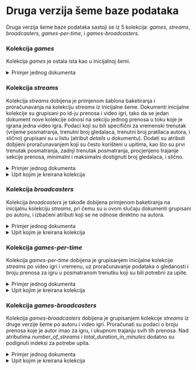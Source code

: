 # Druga verzija šeme baze podataka

Druga verzija šeme baze podataka sastoji se iz 5 kolekcija: *games*, *streams*, *broadcasters*, *games-per-time*, i *games-broadcasters*.

### Kolekcija *games*

Kolekcija *games* je ostala ista kao u inicijalnoj šemi.

<details>
  <summary>Primjer jednog dokumenta</summary>
  
![Dokument iz games](./games.PNG?raw=true "Dokument iz games")
  
</details>


### Kolekcija *streams*

Kolekcija *streams* dobijena je primjenom šablona baketiranja i proračunavanja na kolekciju *streams* iz inicijalne šeme. Dokumenti inicijalne kolekcije su grupisani po id-ju prenosa i video igri, tako da se jedan dokument nove kolekcije odnosi na sekciju jednog prenosa u toku koje je igrana jedna video igra. Podaci koji su bili specifični za vremenski trenutak (vrijeme posmatranja, trenutni broj gledalaca, trenutni broj pratilaca autora, i slično) grupisani su u listu (atribut *details* u dokumentu). Dodati su atributi dobjieni proračunavanjem koji su često korišteni u upitima, kao što su prvi trenutak posmatranja, zadnji trenutak posmatranja, procjenjeno trajanje sekcije prenosa, minimalni i maksimalni dostignuti broj gledalaca, i slično.

<details>
  <summary>Primjer jednog dokumenta</summary>
  
![Dokument iz streams](./streams.PNG?raw=true "Dokument iz streams")
  
</details>

<details>
  <summary>Upit kojim je kreirana kolekcija</summary>
  
```
db.getCollection('streams').aggregate([
    {$group: {_id: {stream_id: "$stream_id", 
                    game: "$game", 
                    broadcaster: {_id: "$broadcaster.id", name: "$broadcaster.name", created: "$broadcaster.created"}}, 
              details: {$push: {timestamp: "$timestamp", 
                                current_views: "$current_views", 
                                broadcaster_details: {
                                        follower_number: "$broadcaster.follower_number",
                                        total_views: "$broadcaster.total_views"}}},
              start_time: {$min: "$timestamp"}, 
              end_time: {$max: "$timestamp"},
              max_views: {$max: "$current_views"},
              min_views: {$min: "$current_views"},
              view_sum: {$sum: "$current_views"},
              timestamp_count: {$sum: 1}
              }},
    {$project: {_id: {game: "$_id.game.name", stream_id: "$_id.stream_id"},
                game: "$_id.game",
                stream_id: "$_id.stream_id",
                broadcaster: "$_id.broadcaster",
                details: 1,
                start_time: 1,
                end_time: 1,
                duration_in_minutes: {$divide: [{$subtract: ["$end_time", "$start_time"]}, 60000]},
                max_views: 1,
                min_views: 1,
                view_sum: 1,
                timestamp_count: 1}},
    {$out: {db: "sbp-v2", coll: "streams"}}
], {allowDiskUse: true});
```
  
</details>


### Kolekcija *broadcasters*

Kolekcija *broadcasters* je takođe dobijena primjenom baketiranja na inicijalnu kolekciju *streams*, pri čemu su u ovom slučaju dokumenti grupisani po autoru, i izbačeni atributi koji se ne odnose direktno na autora.

<details>
  <summary>Primjer jednog dokumenta</summary>
  
![Dokument iz broadcasters](./broadcasters.PNG?raw=true "Dokument iz broadcasters")
  
</details>

<details>
  <summary>Upit kojim je kreirana kolekcija</summary>
  
```
db.getCollection('streams').aggregate([
    {$sort: {"timestamp": 1}},
    {$group: {_id: {name: "$broadcaster.name", id: "$broadcaster.id", created: "$broadcaster.created"}, 
              details: {$push: {
                        follower_number: "$broadcaster.follower_number",
                        total_views: "$broadcaster.total_views",
                        timestamp: "$timestamp",
                        partner: "$broadcaster.partner"}}
              }},
    {$project: {_id: {id: "$_id.id", name: "$_id.name"}, name: "$_id.name", created: "$_id.created", details: 1}},
    {$out: {db: "sbp-v2", coll: "broadcasters"}}
], {allowDiskUse: true})
```
  
</details>


### Kolekcija *games-per-time*
 
Kolekcija *games-per-time* dobijena je grupisanjem inicijalne kolekcije *streams* po video igri i vremenu, uz proračunavanje podataka o gledanosti i broju prenosa za igru u posmatranom trenutku koji su bili potrebni za upite.

<details>
  <summary>Primjer jednog dokumenta</summary>
  
![Dokument iz games-per-time](./games-and-time.PNG?raw=true "Dokument iz games-per-time")
  
</details>

<details>
  <summary>Upit kojim je kreirana kolekcija</summary>
  
```
db.getCollection('streams').aggregate([
    {$group: {_id: {game: "$game.name", game_id: "$game._id", genres: "$game.genres", timestamp: "$timestamp"}, 
              total_views: {$sum: "$current_views"},
              total_streams: {$sum: 1}}},
    {$project: {_id: {game: "$_id.game", timestamp: "$_id.timestamp"},
                game: {name: "$_id.game", _id: "$_id.game_id", genres: "$_id.genres"},
                timestamp: "$_id.timestamp",
                total_views: 1,
                total_streams: 1}},
    {$out: {db: "sbp-v2", coll: "games-per-time"}}
    ], {allowDiskUse: true});
```
  
</details>




### Kolekcija *games-broadcasters*
 
Kolekcija *games-broadcasters* dobijena je grupisanjem kolekcije *streams* iz druge verzije šeme po autoru i video igri. Proračunati su podaci o broju prenosa koje je autor imao za igru, i ukupnom trajanju svih tih prenosa. Nad atributima *number_of_streams* i *total_duration_in_minutes* dodatno su podignuti indeksi za potrebe upita.

<details>
  <summary>Primjer jednog dokumenta</summary>
  
![Dokument iz games-broadcasters](./games-broadcasters.PNG?raw=true "Dokument iz games-broadcasters")
  
</details>

<details>
  <summary>Upit kojim je kreirana kolekcija</summary>
  
```
db.getCollection('streams').aggregate([
    {$group: {_id: {broadcaster_id: "$broadcaster._id", broadcaster_name: "$broadcaster.name", game: "$game.name", game_id: "$game._id", genres: "$game.genres"}, 
                number_of_streams: {$sum: 1},
                total_duration_in_minutes: {$sum: "$duration_in_minutes"}}},
    {$project: {_id: {game: "$_id.game", broadcaster: "$_id.broadcaster_name"}, 
                game: {name: "$_id.game", _id: "$_id.game_id", genres: "$_id.genres"}, 
                number_of_streams: 1, total_duration_in_minutes: 1,
                broadcaster: {name: "$_id.broadcaster_name", _id: "$_id.broadcaster_id"}}},
    {$out: {db: "sbp-v2", coll: "games-broadcasters"}}
], {allowDiskUse: true});
```
  
</details>
